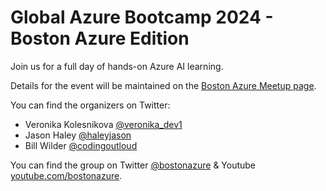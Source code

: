 # Global Azure Bootcamp 2024 - Boston Azure Edition

Join us for a full day of hands-on Azure AI learning.

Details for the event will be maintained on the [Boston Azure Meetup page](https://www.meetup.com/bostonazure/events/300138716/).

You can find the organizers on Twitter:

   * Veronika Kolesnikova [@veronika_dev1](https://twitter.com/veronika_dev1)
   * Jason Haley [@haleyjason](https://twitter.com/haleyjason)
   * Bill Wilder [@codingoutloud](https://twitter.com/codingoutloud)

You can find the group on Twitter [@bostonazure](https://twitter.com/bostonazure) &amp; Youtube [youtube.com/bostonazure](https://www.youtube.com/bostonazure).
